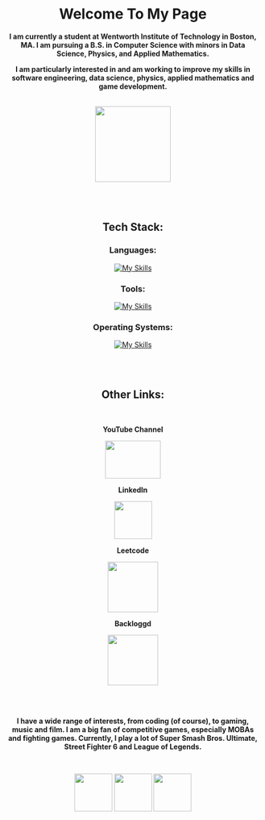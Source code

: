 <div align="center">

# **Welcome To My Page**

**I am currently a student at Wentworth Institute of Technology in Boston, MA. I am pursuing a B.S. in Computer Science with minors in Data Science, Physics, and Applied Mathematics.**

**I am particularly interested in and am working to improve my skills in software engineering, data science, physics, applied mathematics and game development.**

<br>

<img src="https://media.licdn.com/dms/image/v2/C4E0BAQEoSBayCOZ6Gw/company-logo_200_200/company-logo_200_200/0/1642534955373/wentworth_computing_data_science_logo?e=2147483647&v=beta&t=kj9O0B3yuACufgSZN8ZuIO1fk7Pw_ayjAejJ99ne1yU" width="150" height="150"> 

<br><br>

## Tech Stack:

### Languages:
[![My Skills](https://skillicons.dev/icons?i=java,py,cpp,c,cs,r,mysql,lua,powershell,bash&perline=5)](https://skillicons.dev)

### Tools:
[![My Skills](https://skillicons.dev/icons?i=eclipse,pycharm,vscode,godot,robloxstudio,gamemakerstudio,maven,gradle,postman,vim&perline=5)](https://skillicons.dev)

### Operating Systems:
[![My Skills](https://skillicons.dev/icons?i=windows,linux,ubuntu,redhat,raspberrypi&perline=5)](https://skillicons.dev)

<br><br>

## Other Links:

<br>

**YouTube Channel**

<a href="https://www.youtube.com/@CodeLock2026">
  <img src="https://upload.wikimedia.org/wikipedia/commons/e/ef/Youtube_logo.png" width="110" height="75">
</a>

<br>

**LinkedIn**

<a href="https://www.linkedin.com/in/kyle-shott-141359217/">
  <img src="https://upload.wikimedia.org/wikipedia/commons/c/ca/LinkedIn_logo_initials.png" width="75" height="75">
</a>

<br>

**Leetcode**

<a href="https://leetcode.com/u/Code_Lock/">
  <img src="https://leetcode.com/static/images/LeetCode_logo_rvs.png" width="100" height="100">
</a>

**Backloggd**

<a href="https://backloggd.com/u/SixtyFour/">
  <img src="https://pbs.twimg.com/profile_images/1541908760607821824/3Am5dmsx_400x400.jpg" width="100" height="100">
</a>


<br><br>


**I have a wide range of interests, from coding (of course), to gaming, music and film. I am a big fan of competitive games, especially MOBAs and fighting games. Currently, I play a lot of Super Smash Bros. Ultimate, Street Fighter 6 and League of Legends.**

<br>

<img src="https://art.pixilart.com/e5c527ac2b99c5f.png" width="75" height="75">     <img src="https://cdn2.steamgriddb.com/icon/6622392eb0d8dfdacc44c7f7397ce4ab.png" width="75" height="75">     <img src="https://preview.redd.it/ennd5zljlql21.png?width=256&format=png&auto=webp&s=d699fed3ae40c76c8735354c175a07b74d2e1e03" width="75" height="75">



</div>


<!--
**kyshott/kyshott** is a ✨ _special_ ✨ repository because its `README.md` (this file) appears on your GitHub profile.

Here are some ideas to get you started:

- 🔭 I’m currently working on ...
- 🌱 I’m currently learning ...
- 👯 I’m looking to collaborate on ...
- 🤔 I’m looking for help with ...
- 💬 Ask me about ...
- 📫 How to reach me: ...
- 😄 Pronouns: ...
- ⚡ Fun fact: ...
-->
